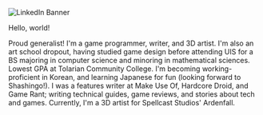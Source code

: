 ![LinkedIn Banner](https://github.com/Nico-Posateri/nico-posateri/assets/141705409/998e25d5-8ff9-4dc8-85bd-807237237468)

Hello, world!

Proud generalist! I'm a game programmer, writer, and 3D artist. I'm also an art school dropout, having studied game design before attending UIS for a BS majoring in computer science and minoring in mathematical sciences.
Lowest GPA at Tolarian Community College. I'm becoming working-proficient in Korean, and learning Japanese for fun (looking forward to Shashingo!). I was a features writer at Make Use Of, Hardcore Droid, and Game Rant; writing technical guides, game reviews, and stories about tech and games.
Currently, I'm a 3D artist for Spellcast Studios' Ardenfall.
